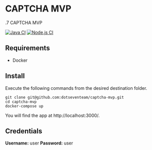 # CAPTCHA MVP
.7 CAPTCHA MVP

[![Java CI](https://github.com/dotseventeam/captcha-mvp/actions/workflows/java.yml/badge.svg)](https://github.com/dotseventeam/captcha-mvp/actions/workflows/java.yml)
[![Node.js CI](https://github.com/dotseventeam/captcha-mvp/actions/workflows/react.yml/badge.svg)](https://github.com/dotseventeam/captcha-mvp/actions/workflows/react.yml)

## Requirements
- Docker

## Install

Execute the following commands from the desired destination folder.

```
git clone git@github.com:dotseventeam/captcha-mvp.git
cd captcha-mvp
docker-compose up
```

You will find the app at http://localhost:3000/.

## Credentials

**Username:** user
**Password:** user
